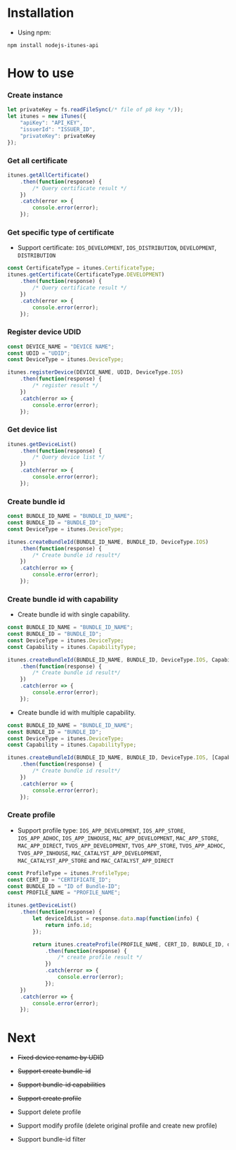 # Installation

- Using npm: 

```
npm install nodejs-itunes-api
```

# How to use

### Create instance

```js
let privateKey = fs.readFileSync(/* file of p8 key */));
let itunes = new iTunes({
	"apiKey": "API_KEY",
	"issuerId": "ISSUER_ID",
	"privateKey": privateKey
});
```

### Get all certificate

```js
itunes.getAllCertificate()
	.then(function(response) {
		/* Query certificate result */
	})
	.catch(error => {
		console.error(error);
	});
```

### Get specific type of certificate

- Support certificate: `IOS_DEVELOPMENT`, `IOS_DISTRIBUTION`, `DEVELOPMENT`, `DISTRIBUTION`

```js
const CertificateType = itunes.CertificateType;
itunes.getCertificate(CertificateType.DEVELOPMENT)
	.then(function(response) {
		/* Query certificate result */
	})
	.catch(error => {
		console.error(error);
	});
```

### Register device UDID

```js
const DEVICE_NAME = "DEVICE NAME";
const UDID = "UDID";
const DeviceType = itunes.DeviceType;

itunes.registerDevice(DEVICE_NAME, UDID, DeviceType.IOS)
	.then(function(response) {
		/* register result */
	})
	.catch(error => {
		console.error(error);
	});
```

### Get device list

```js
itunes.getDeviceList()
	.then(function(response) {
		/* Query device list */
	})
	.catch(error => {
		console.error(error);
	});
```

### Create bundle id

```js
const BUNDLE_ID_NAME = "BUNDLE_ID_NAME";
const BUNDLE_ID = "BUNDLE_ID";
const DeviceType = itunes.DeviceType;

itunes.createBundleId(BUNDLE_ID_NAME, BUNDLE_ID, DeviceType.IOS)
	.then(function(response) {
		/* Create bundle id result*/
	})
	.catch(error => {
		console.error(error);
	});
```

### Create bundle id with capability

- Create bundle id with single capability.

```js
const BUNDLE_ID_NAME = "BUNDLE_ID_NAME";
const BUNDLE_ID = "BUNDLE_ID";
const DeviceType = itunes.DeviceType;
const Capability = itunes.CapabilityType;

itunes.createBundleId(BUNDLE_ID_NAME, BUNDLE_ID, DeviceType.IOS, Capability.PUSH_NOTIFICATIONS)
	.then(function(response) {
		/* Create bundle id result*/
	})
	.catch(error => {
		console.error(error);
	});
```

- Create bundle id with multiple capability.

```js
const BUNDLE_ID_NAME = "BUNDLE_ID_NAME";
const BUNDLE_ID = "BUNDLE_ID";
const DeviceType = itunes.DeviceType;
const Capability = itunes.CapabilityType;

itunes.createBundleId(BUNDLE_ID_NAME, BUNDLE_ID, DeviceType.IOS, [Capability.PUSH_NOTIFICATIONS, Capability.ICLOUD])
	.then(function(response) {
		/* Create bundle id result*/
	})
	.catch(error => {
		console.error(error);
	});
```

### Create profile

- Support profile type: `IOS_APP_DEVELOPMENT`, `IOS_APP_STORE`, `IOS_APP_ADHOC`, `IOS_APP_INHOUSE`, `MAC_APP_DEVELOPMENT`, `MAC_APP_STORE`, `MAC_APP_DIRECT`, `TVOS_APP_DEVELOPMENT`, `TVOS_APP_STORE`, `TVOS_APP_ADHOC`, `TVOS_APP_INHOUSE`, `MAC_CATALYST_APP_DEVELOPMENT`, `MAC_CATALYST_APP_STORE` and `MAC_CATALYST_APP_DIRECT`

```js
const ProfileType = itunes.ProfileType;
const CERT_ID = "CERTIFICATE_ID";
const BUNDLE_ID = "ID of Bundle-ID";
const PROFILE_NAME = "PROFILE_NAME";

itunes.getDeviceList()
	.then(function(response) {
		let deviceIdList = response.data.map(function(info) {
			return info.id;
		});

		return itunes.createProfile(PROFILE_NAME, CERT_ID, BUNDLE_ID, deviceIdList, ProfileType.IOS_APP_DEVELOPMENT)
			.then(function(response) {
				/* create profile result */
			})
			.catch(error => {
				console.error(error);
			});
	})
	.catch(error => {
		console.error(error);
	});
```



# Next

- ~~Fixed device rename by UDID~~

- ~~Support create bundle-id~~

- ~~Support bundle-id capabilities~~

- ~~Support create profile~~

- Support delete profile

- Support modify profile (delete original profile and create new profile)

- Support bundle-id filter
